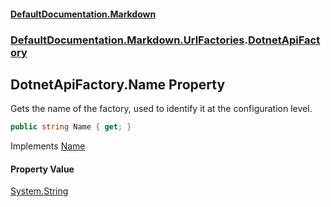 #### [DefaultDocumentation\.Markdown](../../../../index.md 'index')
### [DefaultDocumentation\.Markdown\.UrlFactories](../../../../index.md#DefaultDocumentation.Markdown.UrlFactories 'DefaultDocumentation\.Markdown\.UrlFactories').[DotnetApiFactory](index.md 'DefaultDocumentation\.Markdown\.UrlFactories\.DotnetApiFactory')

## DotnetApiFactory\.Name Property

Gets the name of the factory, used to identify it at the configuration level\.

```csharp
public string Name { get; }
```

Implements [Name](https://github.com/Doraku/DefaultDocumentation/blob/master/documentation/api/DefaultDocumentation/Api/IUrlFactory/Name.md 'DefaultDocumentation\.Api\.IUrlFactory\.Name')

#### Property Value
[System\.String](https://docs.microsoft.com/en-us/dotnet/api/System.String 'System\.String')